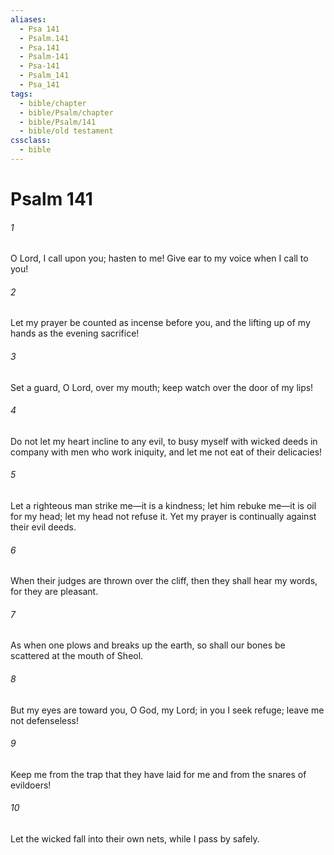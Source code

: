 ```yaml
---
aliases:
  - Psa 141
  - Psalm.141
  - Psa.141
  - Psalm-141
  - Psa-141
  - Psalm_141
  - Psa_141
tags:
  - bible/chapter
  - bible/Psalm/chapter
  - bible/Psalm/141
  - bible/old testament
cssclass:
  - bible
---
```


# Psalm 141

###### 1
O Lord, I call upon you; hasten to me! Give ear to my voice when I call to you!
###### 2
Let my prayer be counted as incense before you, and the lifting up of my hands as the evening sacrifice!
###### 3
Set a guard, O Lord, over my mouth;   keep watch over the door of my lips!
###### 4
Do not let my heart incline to any evil, to busy myself with wicked deeds in company with men who work iniquity, and let me not eat of their delicacies!
###### 5
Let a righteous man strike me—it is a kindness; let him rebuke me—it is oil for my head; let my head not refuse it. Yet my prayer is continually against their evil deeds.
###### 6
When their judges are thrown over the cliff, then they shall hear my words, for they are pleasant.
###### 7
As when one plows and breaks up the earth, so shall our bones be scattered at the mouth of Sheol.
###### 8
But my eyes are toward you, O God, my Lord;   in you I seek refuge; leave me not defenseless!
###### 9
Keep me from the trap that they have laid for me and from the snares of evildoers!
###### 10
Let the wicked fall into their own nets, while I pass by safely.



